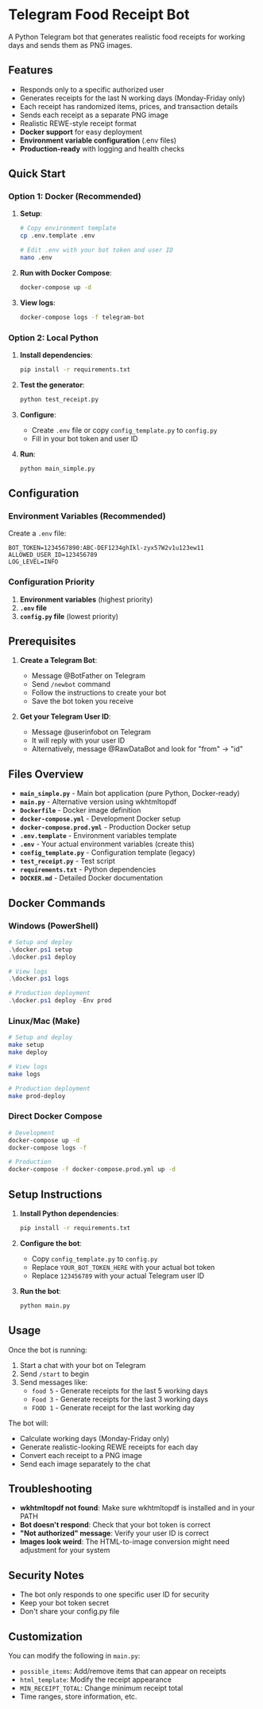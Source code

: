 # Telegram Food Receipt Bot

A Python Telegram bot that generates realistic food receipts for working days and sends them as PNG images.

## Features

- Responds only to a specific authorized user
- Generates receipts for the last N working days (Monday-Friday only)
- Each receipt has randomized items, prices, and transaction details
- Sends each receipt as a separate PNG image
- Realistic REWE-style receipt format
- **Docker support** for easy deployment
- **Environment variable configuration** (.env files)
- **Production-ready** with logging and health checks

## Quick Start

### Option 1: Docker (Recommended)

1. **Setup**:
   ```bash
   # Copy environment template
   cp .env.template .env
   
   # Edit .env with your bot token and user ID
   nano .env
   ```

2. **Run with Docker Compose**:
   ```bash
   docker-compose up -d
   ```

3. **View logs**:
   ```bash
   docker-compose logs -f telegram-bot
   ```

### Option 2: Local Python

1. **Install dependencies**:
   ```bash
   pip install -r requirements.txt
   ```

2. **Test the generator**:
   ```bash
   python test_receipt.py
   ```

3. **Configure**:
   - Create `.env` file or copy `config_template.py` to `config.py`
   - Fill in your bot token and user ID

4. **Run**:
   ```bash
   python main_simple.py
   ```

## Configuration

### Environment Variables (Recommended)

Create a `.env` file:
```env
BOT_TOKEN=1234567890:ABC-DEF1234ghIkl-zyx57W2v1u123ew11
ALLOWED_USER_ID=123456789
LOG_LEVEL=INFO
```

### Configuration Priority

1. **Environment variables** (highest priority)
2. **`.env` file**
3. **`config.py` file** (lowest priority)

## Prerequisites

1. **Create a Telegram Bot**:
   - Message @BotFather on Telegram
   - Send `/newbot` command
   - Follow the instructions to create your bot
   - Save the bot token you receive

2. **Get your Telegram User ID**:
   - Message @userinfobot on Telegram
   - It will reply with your user ID
   - Alternatively, message @RawDataBot and look for "from" -> "id"

## Files Overview

- **`main_simple.py`** - Main bot application (pure Python, Docker-ready)
- **`main.py`** - Alternative version using wkhtmltopdf
- **`Dockerfile`** - Docker image definition
- **`docker-compose.yml`** - Development Docker setup
- **`docker-compose.prod.yml`** - Production Docker setup
- **`.env.template`** - Environment variables template
- **`.env`** - Your actual environment variables (create this)
- **`config_template.py`** - Configuration template (legacy)
- **`test_receipt.py`** - Test script
- **`requirements.txt`** - Python dependencies
- **`DOCKER.md`** - Detailed Docker documentation

## Docker Commands

### Windows (PowerShell)
```powershell
# Setup and deploy
.\docker.ps1 setup
.\docker.ps1 deploy

# View logs
.\docker.ps1 logs

# Production deployment
.\docker.ps1 deploy -Env prod
```

### Linux/Mac (Make)
```bash
# Setup and deploy
make setup
make deploy

# View logs  
make logs

# Production deployment
make prod-deploy
```

### Direct Docker Compose
```bash
# Development
docker-compose up -d
docker-compose logs -f

# Production
docker-compose -f docker-compose.prod.yml up -d
```

## Setup Instructions

1. **Install Python dependencies**:
   ```bash
   pip install -r requirements.txt
   ```

2. **Configure the bot**:
   - Copy `config_template.py` to `config.py`
   - Replace `YOUR_BOT_TOKEN_HERE` with your actual bot token
   - Replace `123456789` with your actual Telegram user ID

3. **Run the bot**:
   ```bash
   python main.py
   ```

## Usage

Once the bot is running:

1. Start a chat with your bot on Telegram
2. Send `/start` to begin
3. Send messages like:
   - `food 5` - Generate receipts for the last 5 working days
   - `Food 3` - Generate receipts for the last 3 working days
   - `FOOD 1` - Generate receipt for the last working day

The bot will:
- Calculate working days (Monday-Friday only)
- Generate realistic-looking REWE receipts for each day
- Convert each receipt to a PNG image
- Send each image separately to the chat

## Troubleshooting

- **wkhtmltopdf not found**: Make sure wkhtmltopdf is installed and in your PATH
- **Bot doesn't respond**: Check that your bot token is correct
- **"Not authorized" message**: Verify your user ID is correct
- **Images look weird**: The HTML-to-image conversion might need adjustment for your system

## Security Notes

- The bot only responds to one specific user ID for security
- Keep your bot token secret
- Don't share your config.py file

## Customization

You can modify the following in `main.py`:
- `possible_items`: Add/remove items that can appear on receipts
- `html_template`: Modify the receipt appearance
- `MIN_RECEIPT_TOTAL`: Change minimum receipt total
- Time ranges, store information, etc.

